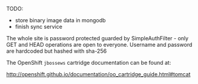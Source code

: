 TODO: 
- store binary image data in mongodb
- finish sync service

The whole site is password protected guarded by SimpleAuthFilter - only GET and HEAD operations are open to everyone.
Username and password are hardcoded but hashed with sha-256

The OpenShift `jbossews` cartridge documentation can be found at:

http://openshift.github.io/documentation/oo_cartridge_guide.html#tomcat
